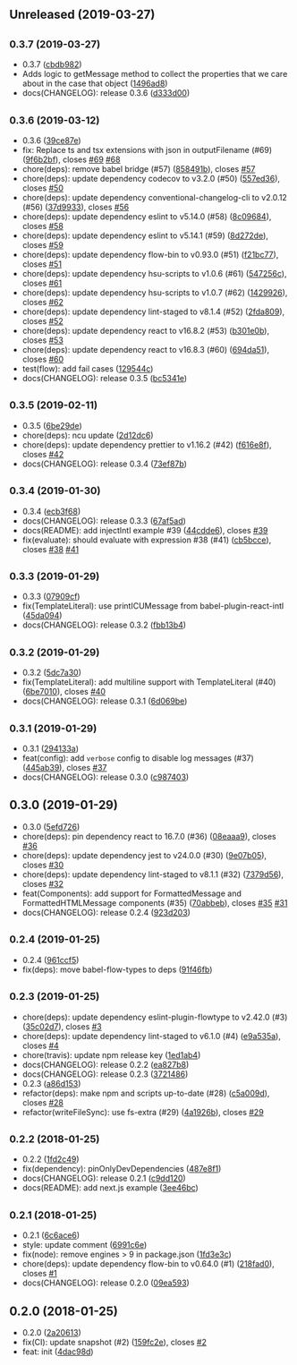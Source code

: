 ## Unreleased (2019-03-27)

## <small>0.3.7 (2019-03-27)</small>

- 0.3.7 ([cbdb982](https://github.com/evenchange4/react-intl.macro/commit/cbdb982))
- Adds logic to getMessage method to collect the properties that we care about in the case that object ([1496ad8](https://github.com/evenchange4/react-intl.macro/commit/1496ad8))
- docs(CHANGELOG): release 0.3.6 ([d333d00](https://github.com/evenchange4/react-intl.macro/commit/d333d00))

## <small>0.3.6 (2019-03-12)</small>

- 0.3.6 ([39ce87e](https://github.com/evenchange4/react-intl.macro/commit/39ce87e))
- fix: Replace ts and tsx extensions with json in outputFilename (#69) ([9f6b2bf](https://github.com/evenchange4/react-intl.macro/commit/9f6b2bf)), closes [#69](https://github.com/evenchange4/react-intl.macro/issues/69) [#68](https://github.com/evenchange4/react-intl.macro/issues/68)
- chore(deps): remove babel bridge (#57) ([858491b](https://github.com/evenchange4/react-intl.macro/commit/858491b)), closes [#57](https://github.com/evenchange4/react-intl.macro/issues/57)
- chore(deps): update dependency codecov to v3.2.0 (#50) ([557ed36](https://github.com/evenchange4/react-intl.macro/commit/557ed36)), closes [#50](https://github.com/evenchange4/react-intl.macro/issues/50)
- chore(deps): update dependency conventional-changelog-cli to v2.0.12 (#56) ([37d9933](https://github.com/evenchange4/react-intl.macro/commit/37d9933)), closes [#56](https://github.com/evenchange4/react-intl.macro/issues/56)
- chore(deps): update dependency eslint to v5.14.0 (#58) ([8c09684](https://github.com/evenchange4/react-intl.macro/commit/8c09684)), closes [#58](https://github.com/evenchange4/react-intl.macro/issues/58)
- chore(deps): update dependency eslint to v5.14.1 (#59) ([8d272de](https://github.com/evenchange4/react-intl.macro/commit/8d272de)), closes [#59](https://github.com/evenchange4/react-intl.macro/issues/59)
- chore(deps): update dependency flow-bin to v0.93.0 (#51) ([f21bc77](https://github.com/evenchange4/react-intl.macro/commit/f21bc77)), closes [#51](https://github.com/evenchange4/react-intl.macro/issues/51)
- chore(deps): update dependency hsu-scripts to v1.0.6 (#61) ([547256c](https://github.com/evenchange4/react-intl.macro/commit/547256c)), closes [#61](https://github.com/evenchange4/react-intl.macro/issues/61)
- chore(deps): update dependency hsu-scripts to v1.0.7 (#62) ([1429926](https://github.com/evenchange4/react-intl.macro/commit/1429926)), closes [#62](https://github.com/evenchange4/react-intl.macro/issues/62)
- chore(deps): update dependency lint-staged to v8.1.4 (#52) ([2fda809](https://github.com/evenchange4/react-intl.macro/commit/2fda809)), closes [#52](https://github.com/evenchange4/react-intl.macro/issues/52)
- chore(deps): update dependency react to v16.8.2 (#53) ([b301e0b](https://github.com/evenchange4/react-intl.macro/commit/b301e0b)), closes [#53](https://github.com/evenchange4/react-intl.macro/issues/53)
- chore(deps): update dependency react to v16.8.3 (#60) ([694da51](https://github.com/evenchange4/react-intl.macro/commit/694da51)), closes [#60](https://github.com/evenchange4/react-intl.macro/issues/60)
- test(flow): add fail cases ([129544c](https://github.com/evenchange4/react-intl.macro/commit/129544c))
- docs(CHANGELOG): release 0.3.5 ([bc5341e](https://github.com/evenchange4/react-intl.macro/commit/bc5341e))

## <small>0.3.5 (2019-02-11)</small>

- 0.3.5 ([6be29de](https://github.com/evenchange4/react-intl.macro/commit/6be29de))
- chore(deps): ncu update ([2d12dc6](https://github.com/evenchange4/react-intl.macro/commit/2d12dc6))
- chore(deps): update dependency prettier to v1.16.2 (#42) ([f616e8f](https://github.com/evenchange4/react-intl.macro/commit/f616e8f)), closes [#42](https://github.com/evenchange4/react-intl.macro/issues/42)
- docs(CHANGELOG): release 0.3.4 ([73ef87b](https://github.com/evenchange4/react-intl.macro/commit/73ef87b))

## <small>0.3.4 (2019-01-30)</small>

- 0.3.4 ([ecb3f68](https://github.com/evenchange4/react-intl.macro/commit/ecb3f68))
- docs(CHANGELOG): release 0.3.3 ([67af5ad](https://github.com/evenchange4/react-intl.macro/commit/67af5ad))
- docs(README): add injectIntl example #39 ([44cdde6](https://github.com/evenchange4/react-intl.macro/commit/44cdde6)), closes [#39](https://github.com/evenchange4/react-intl.macro/issues/39)
- fix(evaluate): should evaluate with expression #38 (#41) ([cb5bcce](https://github.com/evenchange4/react-intl.macro/commit/cb5bcce)), closes [#38](https://github.com/evenchange4/react-intl.macro/issues/38) [#41](https://github.com/evenchange4/react-intl.macro/issues/41)

## <small>0.3.3 (2019-01-29)</small>

- 0.3.3 ([07909cf](https://github.com/evenchange4/react-intl.macro/commit/07909cf))
- fix(TemplateLiteral): use printICUMessage from babel-plugin-react-intl ([45da094](https://github.com/evenchange4/react-intl.macro/commit/45da094))
- docs(CHANGELOG): release 0.3.2 ([fbb13b4](https://github.com/evenchange4/react-intl.macro/commit/fbb13b4))

## <small>0.3.2 (2019-01-29)</small>

- 0.3.2 ([5dc7a30](https://github.com/evenchange4/react-intl.macro/commit/5dc7a30))
- fix(TemplateLiteral): add multiline support with TemplateLiteral (#40) ([6be7010](https://github.com/evenchange4/react-intl.macro/commit/6be7010)), closes [#40](https://github.com/evenchange4/react-intl.macro/issues/40)
- docs(CHANGELOG): release 0.3.1 ([6d069be](https://github.com/evenchange4/react-intl.macro/commit/6d069be))

## <small>0.3.1 (2019-01-29)</small>

- 0.3.1 ([294133a](https://github.com/evenchange4/react-intl.macro/commit/294133a))
- feat(config): add `verbose` config to disable log messages (#37) ([445ab39](https://github.com/evenchange4/react-intl.macro/commit/445ab39)), closes [#37](https://github.com/evenchange4/react-intl.macro/issues/37)
- docs(CHANGELOG): release 0.3.0 ([c987403](https://github.com/evenchange4/react-intl.macro/commit/c987403))

## 0.3.0 (2019-01-29)

- 0.3.0 ([5efd726](https://github.com/evenchange4/react-intl.macro/commit/5efd726))
- chore(deps): pin dependency react to 16.7.0 (#36) ([08eaaa9](https://github.com/evenchange4/react-intl.macro/commit/08eaaa9)), closes [#36](https://github.com/evenchange4/react-intl.macro/issues/36)
- chore(deps): update dependency jest to v24.0.0 (#30) ([9e07b05](https://github.com/evenchange4/react-intl.macro/commit/9e07b05)), closes [#30](https://github.com/evenchange4/react-intl.macro/issues/30)
- chore(deps): update dependency lint-staged to v8.1.1 (#32) ([7379d56](https://github.com/evenchange4/react-intl.macro/commit/7379d56)), closes [#32](https://github.com/evenchange4/react-intl.macro/issues/32)
- feat(Components): add support for FormattedMessage and FormattedHTMLMessage components (#35) ([70abbeb](https://github.com/evenchange4/react-intl.macro/commit/70abbeb)), closes [#35](https://github.com/evenchange4/react-intl.macro/issues/35) [#31](https://github.com/evenchange4/react-intl.macro/issues/31)
- docs(CHANGELOG): release 0.2.4 ([923d203](https://github.com/evenchange4/react-intl.macro/commit/923d203))

## <small>0.2.4 (2019-01-25)</small>

- 0.2.4 ([961ccf5](https://github.com/evenchange4/react-intl.macro/commit/961ccf5))
- fix(deps): move babel-flow-types to deps ([91f46fb](https://github.com/evenchange4/react-intl.macro/commit/91f46fb))

## <small>0.2.3 (2019-01-25)</small>

- chore(deps): update dependency eslint-plugin-flowtype to v2.42.0 (#3) ([35c02d7](https://github.com/evenchange4/react-intl.macro/commit/35c02d7)), closes [#3](https://github.com/evenchange4/react-intl.macro/issues/3)
- chore(deps): update dependency lint-staged to v6.1.0 (#4) ([e9a535a](https://github.com/evenchange4/react-intl.macro/commit/e9a535a)), closes [#4](https://github.com/evenchange4/react-intl.macro/issues/4)
- chore(travis): update npm release key ([1ed1ab4](https://github.com/evenchange4/react-intl.macro/commit/1ed1ab4))
- docs(CHANGELOG): release 0.2.2 ([ea827b8](https://github.com/evenchange4/react-intl.macro/commit/ea827b8))
- docs(CHANGELOG): release 0.2.3 ([3721486](https://github.com/evenchange4/react-intl.macro/commit/3721486))
- 0.2.3 ([a86d153](https://github.com/evenchange4/react-intl.macro/commit/a86d153))
- refactor(deps): make npm and scripts up-to-date (#28) ([c5a009d](https://github.com/evenchange4/react-intl.macro/commit/c5a009d)), closes [#28](https://github.com/evenchange4/react-intl.macro/issues/28)
- refactor(writeFileSync): use fs-extra (#29) ([4a1926b](https://github.com/evenchange4/react-intl.macro/commit/4a1926b)), closes [#29](https://github.com/evenchange4/react-intl.macro/issues/29)

## <small>0.2.2 (2018-01-25)</small>

- 0.2.2 ([1fd2c49](https://github.com/evenchange4/react-intl.macro/commit/1fd2c49))
- fix(dependency): pinOnlyDevDependencies ([487e8f1](https://github.com/evenchange4/react-intl.macro/commit/487e8f1))
- docs(CHANGELOG): release 0.2.1 ([c9dd120](https://github.com/evenchange4/react-intl.macro/commit/c9dd120))
- docs(README): add next.js example ([3ee46bc](https://github.com/evenchange4/react-intl.macro/commit/3ee46bc))

## <small>0.2.1 (2018-01-25)</small>

- 0.2.1 ([6c6ace6](https://github.com/evenchange4/react-intl.macro/commit/6c6ace6))
- style: update comment ([6991c6e](https://github.com/evenchange4/react-intl.macro/commit/6991c6e))
- fix(node): remove engines > 9 in package.json ([1fd3e3c](https://github.com/evenchange4/react-intl.macro/commit/1fd3e3c))
- chore(deps): update dependency flow-bin to v0.64.0 (#1) ([218fad0](https://github.com/evenchange4/react-intl.macro/commit/218fad0)), closes [#1](https://github.com/evenchange4/react-intl.macro/issues/1)
- docs(CHANGELOG): release 0.2.0 ([09ea593](https://github.com/evenchange4/react-intl.macro/commit/09ea593))

## 0.2.0 (2018-01-25)

- 0.2.0 ([2a20613](https://github.com/evenchange4/react-intl.macro/commit/2a20613))
- fix(CI): update snapshot (#2) ([159fc2e](https://github.com/evenchange4/react-intl.macro/commit/159fc2e)), closes [#2](https://github.com/evenchange4/react-intl.macro/issues/2)
- feat: init ([4dac98d](https://github.com/evenchange4/react-intl.macro/commit/4dac98d))
